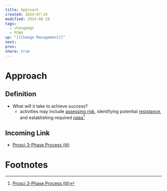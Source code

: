 ```yaml
---
title: Approach
created: 2024-07-19
modified: 2024-08-29
tags:
  - changemgt
  - PCWG
up: "[[Change Management]]"
next: 
prev: 
share: true
---
```

# Approach
## Definition
- What will it take to achieve success?
	- activities may include [assessing risk](Risk%20Assessment.md), identifying potential [resistance](Resistance%20to%20Change.md), and establishing required [roles](Roles%20and%20Responsibilities.md)[^1]
## Incoming Link
- [Prosci 3-Phase Process (lit)](../Prosci%203-Phase%20Process%20(lit).md)

# Footnotes

[^1]: [Prosci 3-Phase Process (lit)](../Prosci%203-Phase%20Process%20(lit).md)

